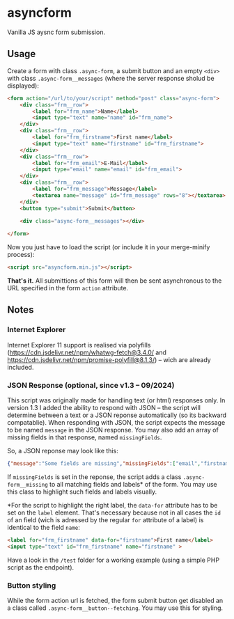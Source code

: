 # asyncform
Vanilla JS aysnc form submission.

## Usage
Create a form with class `.async-form`, a submit button and an empty `<div>` with class `.async-form__messages` (where the server response sholud be displayed):

```html
<form action="/url/to/your/script" method="post" class="async-form">
    <div class="frm__row">
        <label for="frm_name">Name</label>
        <input type="text" name="name" id="frm_name">
    </div>
    <div class="frm__row">
        <label for="frm_firstname">First name</label>
        <input type="text" name="firstname" id="frm_firstname">
    </div>
    <div class="frm__row">
        <label for="frm_email">E-Mail</label>
        <input type="email" name="email" id="frm_email">
    </div>
    <div class="frm__row">
        <label for="frm_message">Message</label>
        <textarea name="message" id="frm_message" rows="8"></textarea>
    </div>
    <button type="submit">Submit</button>
    
    <div class="async-form__messages"></div>

</form>
```
Now you just have to load the script (or include it in your merge-minify process):

```html
<script src="asyncform.min.js"></script>
```

**That's it.**
All submittions of this form will then be sent asynchronous to the URL specified in the form `action` attribute.

## Notes
### Internet Explorer
Internet Explorer 11 support is realised via polyfills (https://cdn.jsdelivr.net/npm/whatwg-fetch@3.4.0/ and https://cdn.jsdelivr.net/npm/promise-polyfill@8.1.3/) – wich are already included. 

### JSON Response (optional, since v1.3 – 09/2024)
This script was originally made for handling text (or html) responses only. In version 1.3 I added the ability to respond with JSON – the script will determine between a text or a JSON reponse automatically (so its backward compatablie). When responding with JSON, the script expects the message to be named `message` in the JSON response. You may also add an array of missing fields in that response, named `missingFields`.

So, a JSON reponse may look like this:

```json
{"message":"Some fields are missing","missingFields":["email","firstname"]}
```

If `missingFields` is set in the reponse, the script adds a class `.async-form__missing` to all matching fields and labels* of the form. You may use this class to highlight such fields and labels visually.

*For the script to highlight the right label, the `data-for` attribute has to be set on the `label` element. That's necessary because not in all cases the `id` of an field (wich is adressed by the regular `for` attribute of a label) is identical to the field `name`:

```html
<label for="frm_firstname" data-for="firstname">First name</label>
<input type="text" id="frm_firstname" name="firstname" >
```

Have a look in the `/test` folder for a working example (using a simple PHP script as the endpoint).

### Button styling
While the form action url is fetched, the form submit button get disabled an a class called `.async-form__button--fetching`. You may use this for styling.
